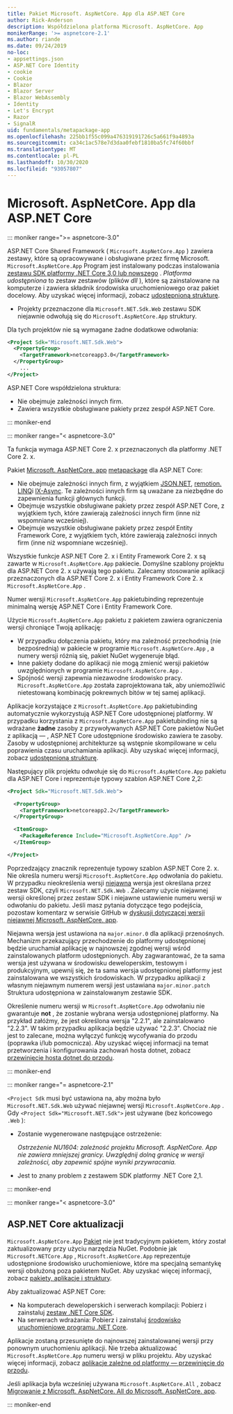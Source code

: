 ```yaml
---
title: Pakiet Microsoft. AspNetCore. App dla ASP.NET Core
author: Rick-Anderson
description: Współdzielona platforma Microsoft. AspNetCore. App
monikerRange: '>= aspnetcore-2.1'
ms.author: riande
ms.date: 09/24/2019
no-loc:
- appsettings.json
- ASP.NET Core Identity
- cookie
- Cookie
- Blazor
- Blazor Server
- Blazor WebAssembly
- Identity
- Let's Encrypt
- Razor
- SignalR
uid: fundamentals/metapackage-app
ms.openlocfilehash: 225bb1f55c099a476319191726c5a661f9a4893a
ms.sourcegitcommit: ca34c1ac578e7d3daa0febf1810ba5fc74f60bbf
ms.translationtype: MT
ms.contentlocale: pl-PL
ms.lasthandoff: 10/30/2020
ms.locfileid: "93057807"
---
```

# <a name="microsoftaspnetcoreapp-for-aspnet-core"></a>Microsoft. AspNetCore. App dla ASP.NET Core

::: moniker range=">= aspnetcore-3.0"

 ASP.NET Core Shared Framework ( `Microsoft.AspNetCore.App` ) zawiera zestawy, które są opracowywane i obsługiwane przez firmę Microsoft. `Microsoft.AspNetCore.App` Program jest instalowany podczas instalowania [zestawu SDK platformy .NET Core 3,0 lub nowszego](https://dotnet.microsoft.com/download/dotnet-core/3.0) . *Platforma udostępniona* to zestaw zestawów (plików *dll* ), które są zainstalowane na komputerze i zawiera składnik środowiska uruchomieniowego oraz pakiet docelowy. Aby uzyskać więcej informacji, zobacz [udostępnioną strukturę](https://natemcmaster.com/blog/2018/08/29/netcore-primitives-2/).

* Projekty przeznaczone dla `Microsoft.NET.Sdk.Web` zestawu SDK niejawnie odwołują się do `Microsoft.AspNetCore.App` struktury.

Dla tych projektów nie są wymagane żadne dodatkowe odwołania:

```xml
<Project Sdk="Microsoft.NET.Sdk.Web">
  <PropertyGroup>
    <TargetFramework>netcoreapp3.0</TargetFramework>
  </PropertyGroup>
    ...
</Project>
```

ASP.NET Core współdzielona struktura:

* Nie obejmuje zależności innych firm.
* Zawiera wszystkie obsługiwane pakiety przez zespół ASP.NET Core.

::: moniker-end

::: moniker range="< aspnetcore-3.0"

Ta funkcja wymaga ASP.NET Core 2. x przeznaczonych dla platformy .NET Core 2. x.

Pakiet [Microsoft. AspNetCore. app](https://www.nuget.org/packages/Microsoft.AspNetCore.App) [metapackage](/dotnet/core/packages#metapackages) dla ASP.NET Core:

* Nie obejmuje zależności innych firm, z wyjątkiem [JSON.NET](https://www.nuget.org/packages/Newtonsoft.Json/), [remotion. LINQ](https://www.nuget.org/packages/Remotion.Linq/)i [IX-Async](https://www.nuget.org/packages/System.Interactive.Async/). Te zależności innych firm są uważane za niezbędne do zapewnienia funkcji głównych funkcji.
* Obejmuje wszystkie obsługiwane pakiety przez zespół ASP.NET Core, z wyjątkiem tych, które zawierają zależności innych firm (inne niż wspomniane wcześniej).
* Obejmuje wszystkie obsługiwane pakiety przez zespół Entity Framework Core, z wyjątkiem tych, które zawierają zależności innych firm (inne niż wspomniane wcześniej).

Wszystkie funkcje ASP.NET Core 2. x i Entity Framework Core 2. x są zawarte w `Microsoft.AspNetCore.App` pakiecie. Domyślne szablony projektu dla ASP.NET Core 2. x używają tego pakietu. Zalecamy stosowanie aplikacji przeznaczonych dla ASP.NET Core 2. x i Entity Framework Core 2. x `Microsoft.AspNetCore.App` .

Numer wersji `Microsoft.AspNetCore.App` pakietubinding reprezentuje minimalną wersję ASP.NET Core i Entity Framework Core.

Użycie `Microsoft.AspNetCore.App` pakietu z pakietem zawiera ograniczenia wersji chroniące Twoją aplikację:

* W przypadku dołączenia pakietu, który ma zależność przechodnią (nie bezpośrednią) w pakiecie w programie `Microsoft.AspNetCore.App` , a numery wersji różnią się, pakiet NuGet wygeneruje błąd.
* Inne pakiety dodane do aplikacji nie mogą zmienić wersji pakietów uwzględnionych w programie `Microsoft.AspNetCore.App` .
* Spójność wersji zapewnia niezawodne środowisko pracy. `Microsoft.AspNetCore.App` została zaprojektowana tak, aby uniemożliwić nietestowaną kombinację pokrewnych bitów w tej samej aplikacji.

Aplikacje korzystające z `Microsoft.AspNetCore.App` pakietubinding automatycznie wykorzystują ASP.NET Core udostępnionej platformy. W przypadku korzystania z `Microsoft.AspNetCore.App` pakietubinding nie są wdrażane **żadne** zasoby z przywoływanych ASP.NET Core pakietów NuGet z aplikacją &mdash; , ASP.NET Core udostępnione środowisko zawiera te zasoby. Zasoby w udostępnionej architekturze są wstępnie skompilowane w celu poprawienia czasu uruchamiania aplikacji. Aby uzyskać więcej informacji, zobacz [udostępnioną strukturę](https://natemcmaster.com/blog/2018/08/29/netcore-primitives-2/).

Następujący plik projektu odwołuje się do `Microsoft.AspNetCore.App` pakietu dla ASP.NET Core i reprezentuje typowy szablon ASP.NET Core 2,2:

```xml
<Project Sdk="Microsoft.NET.Sdk.Web">

  <PropertyGroup>
    <TargetFramework>netcoreapp2.2</TargetFramework>
  </PropertyGroup>

  <ItemGroup>
    <PackageReference Include="Microsoft.AspNetCore.App" />
  </ItemGroup>

</Project>
```

Poprzedzający znacznik reprezentuje typowy szablon ASP.NET Core 2. x. Nie określa numeru wersji `Microsoft.AspNetCore.App` odwołania do pakietu. W przypadku nieokreślenia wersji [niejawna](https://github.com/dotnet/core/blob/master/release-notes/1.0/sdk/1.0-rc3-implicit-package-refs.md) wersja jest określana przez zestaw SDK, czyli `Microsoft.NET.Sdk.Web` . Zalecamy użycie niejawnej wersji określonej przez zestaw SDK i niejawne ustawienie numeru wersji w odwołaniu do pakietu. Jeśli masz pytania dotyczące tego podejścia, pozostaw komentarz w serwisie GitHub w [dyskusji dotyczącej wersji niejawnej Microsoft. AspNetCore. app](https://github.com/dotnet/AspNetCore.Docs/issues/6430).

Niejawna wersja jest ustawiona na `major.minor.0` dla aplikacji przenośnych. Mechanizm przekazujący przechodzenie do platformy udostępnionej będzie uruchamiał aplikację w najnowszej zgodnej wersji wśród zainstalowanych platform udostępnionych. Aby zagwarantować, że ta sama wersja jest używana w środowisku deweloperskim, testowym i produkcyjnym, upewnij się, że ta sama wersja udostępnionej platformy jest zainstalowana we wszystkich środowiskach. W przypadku aplikacji z własnym niejawnym numerem wersji jest ustawiana `major.minor.patch` Struktura udostępniona w zainstalowanym zestawie SDK.

Określenie numeru wersji w `Microsoft.AspNetCore.App` odwołaniu nie gwarantuje **not** , że zostanie wybrana wersja udostępnionej platformy. Na przykład załóżmy, że jest określona wersja "2.2.1", ale zainstalowano "2.2.3". W takim przypadku aplikacja będzie używać "2.2.3". Chociaż nie jest to zalecane, można wyłączyć funkcję wycofywania do przodu (poprawka i/lub pomocnicza). Aby uzyskać więcej informacji na temat przetworzenia i konfigurowania zachowań hosta dotnet, zobacz [przewinięcie hosta dotnet do przodu](https://github.com/dotnet/core-setup/blob/master/Documentation/design-docs/roll-forward-on-no-candidate-fx.md).

::: moniker-end

::: moniker range="= aspnetcore-2.1"

`<Project Sdk` musi być ustawiona na, aby można było `Microsoft.NET.Sdk.Web` używać niejawnej wersji `Microsoft.AspNetCore.App` . Gdy `<Project Sdk="Microsoft.NET.Sdk">` jest używane (bez końcowego `.Web` ):

* Zostanie wygenerowane następujące ostrzeżenie:

  *Ostrzeżenie NU1604: zależność projektu Microsoft. AspNetCore. App nie zawiera mniejszej granicy. Uwzględnij dolną granicę w wersji zależności, aby zapewnić spójne wyniki przywracania.*

* Jest to znany problem z zestawem SDK platformy .NET Core 2,1.

::: moniker-end

::: moniker range="< aspnetcore-3.0"

<a name="update"></a>

## <a name="update-aspnet-core"></a>ASP.NET Core aktualizacji

`Microsoft.AspNetCore.App` [Pakiet](/dotnet/core/packages#metapackages) nie jest tradycyjnym pakietem, który został zaktualizowany przy użyciu narzędzia NuGet. Podobnie jak `Microsoft.NETCore.App` , `Microsoft.AspNetCore.App` reprezentuje udostępnione środowisko uruchomieniowe, które ma specjalną semantykę wersji obsłużoną poza pakietem NuGet. Aby uzyskać więcej informacji, zobacz [pakiety, aplikacje i struktury](/dotnet/core/packages).

Aby zaktualizować ASP.NET Core:

* Na komputerach deweloperskich i serwerach kompilacji: Pobierz i zainstaluj [zestaw .NET Core SDK](https://dotnet.microsoft.com/download).
* Na serwerach wdrażania: Pobierz i zainstaluj [środowisko uruchomieniowe programu .NET Core](https://dotnet.microsoft.com/download).

 Aplikacje zostaną przesunięte do najnowszej zainstalowanej wersji przy ponownym uruchomieniu aplikacji. Nie trzeba aktualizować `Microsoft.AspNetCore.App` numeru wersji w pliku projektu. Aby uzyskać więcej informacji, zobacz [aplikacje zależne od platformy — przewinięcie do przodu](/dotnet/core/versions/selection#framework-dependent-apps-roll-forward).

Jeśli aplikacja była wcześniej używana `Microsoft.AspNetCore.All` , zobacz [Migrowanie z Microsoft. AspNetCore. All do Microsoft. AspNetCore. app](xref:fundamentals/metapackage#migrate).

::: moniker-end
